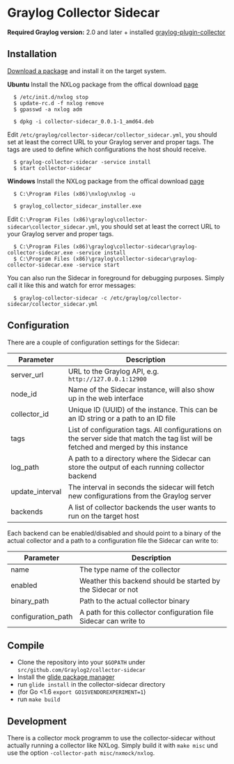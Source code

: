 # Graylog Collector Sidecar

**Required Graylog version:** 2.0 and later + installed [graylog-plugin-collector](https://github.com/Graylog2/graylog-plugin-collector/blob/master/README.md)

Installation
------------

[Download a package](https://github.com/Graylog2/collector-sidecar/releases) and install it on the target system.


**Ubuntu**
Install the NXLog package from the offical download [page](https://nxlog.org/products/nxlog-community-edition/download)

```
  $ /etc/init.d/nxlog stop
  $ update-rc.d -f nxlog remove
  $ gpasswd -a nxlog adm
 
  $ dpkg -i collector-sidecar_0.0.1-1_amd64.deb
```

Edit `/etc/graylog/collector-sidecar/collector_sidecar.yml`, you should set at least the correct URL to your Graylog server and proper tags.
The tags are used to define which configurations the host should receive.

```
  $ graylog-collector-sidecar -service install
  $ start collector-sidecar
```

**Windows**
Install the NXLog package from the offical download [page](https://nxlog.org/products/nxlog-community-edition/download)

```
  $ C:\Program Files (x86)\nxlog\nxlog -u

  $ graylog_collector_sidecar_installer.exe
```

Edit `C:\Program Files (x86)\graylog\collector-sidecar\collector_sidecar.yml`, you should set at least the correct URL to your Graylog server and proper tags.

```
  $ C:\Program Files (x86)\graylog\collector-sidecar\graylog-collector-sidecar.exe -service install
  $ C:\Program Files (x86)\graylog\collector-sidecar\graylog-collector-sidecar.exe -service start
```

You can also run the Sidecar in foreground for debugging purposes. Simply call it like this and watch for error messages:

```
  $ graylog-collector-sidecar -c /etc/graylog/collector-sidecar/collector_sidecar.yml
```

Configuration
-------------

There are a couple of configuration settings for the Sidecar:

| Parameter       | Description                                                                                                                           |
|-----------------|---------------------------------------------------------------------------------------------------------------------------------------|
| server_url      | URL to the Graylog API, e.g. `http://127.0.0.1:12900`                                                                                 |
| node_id         | Name of the Sidecar instance, will also show up in the web interface                                                                  |
| collector_id    | Unique ID (UUID) of the instance. This can be an ID string or a path to an ID file                                                    |
| tags            | List of configuration tags. All configurations on the server side that match the tag list will be fetched and merged by this instance |
| log_path        | A path to a directory where the Sidecar can store the output of each running collector backend                                        |
| update_interval | The interval in seconds the sidecar will fetch new configurations from the Graylog server                                             |
| backends        | A list of collector backends the user wants to run on the target host                                                                 |

Each backend can be enabled/disabled and should point to a binary of the actual collector and a path to a configuration file the Sidecar can write to:

| Parameter          | Description                                                       |
|--------------------|-------------------------------------------------------------------|
| name               | The type name of the collector                                    |
| enabled            | Weather this backend should be started by the Sidecar or not      |
| binary_path        | Path to the actual collector binary                               |
| configuration_path | A path for this collector configuration file Sidecar can write to |
    
Compile
-------

  * Clone the repository into your `$GOPATH` under `src/github.com/Graylog2/collector-sidecar`
  * Install the [glide package manager](https://glide.sh)
  * run `glide install` in the collector-sidecar directory
  * (for Go <1.6 `export GO15VENDOREXPERIMENT=1`)
  * run `make build`

Development
-----------

There is a collector mock programm to use the collector-sidecar without actually running a collector like NXLog. Simply build it with
`make misc` und use the option `-collector-path misc/nxmock/nxlog`.
